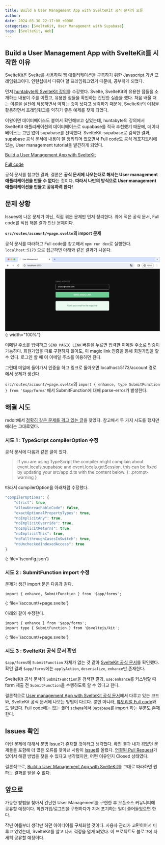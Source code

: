 ```yaml
---
title: Build a User Management App with SvelteKit 공식 문서의 오류
author: 
date: 2024-03-30 22:17:00 +0900
categories: [SvelteKit, User Management with Supabase]
tags: [SvelteKit, Web]
---
```


## **Build a User Management App with SvelteKit를 시작한 이유**

SvelteKit은 Svelte를 사용하여 웹 애플리케이션을 구축하기 위한 Javascript 기반 프레임워크이다. 인턴십에서 다뤄야 할 프레임워크였기 때문에, 공부하게 되었다.

먼저 [huntabyte의 SvelteKit 강의](https://www.youtube.com/watch?v=EQy-AYhZIlE&list=PLq30BP0TIcqXP149TyFMfRhnMT6T5--e5)를 수강했다. Svelte, SvelteKit의 유용한 점들을 소개하는 내용이 주를 이뤘고, 유용한 점들을 확인하는 간단한 실습을 했다. 처음 배울 때는 이론을 실전에 적용하면서 익히는 것이 낫다고 생각하기 때문에, SvelteKit의 이점을 활용하면서 프레임워크를 익히기 좋은 예제를 찾게 되었다. 

이왕이면 데이터베이스도 붙여서 확인해보고 싶었는데, huntabyte의 강의에서 SvelteKit 애플리케이션의 데이터베이스로 supabase를 적극 추천했기 때문에, 데이터베이스는 고민 없이 supabase를 선택했다. SvelteKit-supabase로 검색한 결과, supabase 공식 문서에 내용이 잘 정리되어 있으면서 Full code도 공식 레포지토리에 있는, User management tutorial을 발견하게 되었다.

[Build a User Management App with SvelteKit](https://supabase.com/docs/guides/getting-started/tutorials/with-sveltekit)

[Full code](https://github.com/supabase/supabase/tree/master/examples/user-management/sveltekit-user-management)

공식 문서를 참고한 결과, 결론은 **공식 문서에 나오는대로 해서는 User management 애플리케이션을 만들 수 없다**는 것이다. **따라서 나만의 방식으로 User management 애플리케이션을 만들고 공유하려 한다!**

## **문제 상황**

Issues에 나온 문제가 아닌, 직접 겪은 문제만 먼저 정리한다. 위에 적은 공식 문서, Full code를 직접 해본 결과 만난 문제이다.

**`src/routes/account/+page.svelte`의 import 문제**

공식 문서를 따라하고 Full code를 참고해서 `npm run dev`로 실행한다. `localhost:5173` 으로 접근하면 아래와 같은 결과가 나온다.

![magic link를 입력하는 home 화면](/assets/img/240330-1.png){: width="100%"}

이메일 주소를 입력하고 `SEND MAGIC LINK` 버튼을 누르면 입력한 이메일 주소로 인증이 가능하다. 회원가입을 따로 구현하지 않아도, 이 magic link 인증을 통해 회원가입을 할 수 있다. 로그인 할 때 이 이메일 주소를 이용하면 된다.

그런데 메일에 들어가서 인증을 하고 링크로 돌아오면 localhost:5173/account 경로에서 문제가 생긴다.

`src/routes/account/+page.svelte`의 `import { enhance, type SubmitFunction } from '$app/forms'`에서 SubmitFunction에 대해 parse-error가 발생한다.

## **해결 시도**

reddit에서 [정확히 같은 문제를 겪고 있는 글](https://www.reddit.com/r/Supabase/comments/155jeim/having_trouble_with_the_usermanagement_tutorial/)을 찾았다. 참고해서 두 가지 시도를 했지만 에러는 그대로였다.

### **시도 1 : TypeScript compilerOption 수정**

공식 문서에 다음과 같은 글이 있다.

> If you are using TypeScript the compiler might complain about event.locals.supabase and event.locals.getSession, this can be fixed by updating your src/app.d.ts with the content below.
{: .prompt-warning }

따라서 compilerOption을 아래처럼 수정했다.

```typescript
"compilerOptions": {
    "strict": true,
    "allowUnreachableCode": false,
    "exactOptionalPropertyTypes": true,
    "noImplicitAny": true,
    "noImplicitOverride": true,
    "noImplicitReturns": true,
    "noImplicitThis": true,
    "noFallthroughCasesInSwitch": true,
    "noUncheckedIndexedAccess": true
}
```
{: file='tsconfig.json'}

### **시도 2 : SubmitFunction import 수정**

문제가 생긴 import 문은 다음과 같다.
```svelte
import { enhance, SubmitFunction } from '$app/forms';
```
{: file='/account/+page.svelte'}

아래와 같이 수정한다.
```svelte
import { enhance } from '$app/forms';
import type { SubmitFunction } from '@sveltejs/kit';
 ```
 {: file='/account/+page.svelte'}

### **시도 3 : SvelteKit 공식 문서 확인**

`$app/forms`에 `SubmitFunction` 자체가 없는 것 같아 [SvelteKit 공식 문서](https://kit.svelte.dev/docs/modules#$app-forms)를 확인했다. 확인 결과 `$app/forms`에는 `applyAction`, `deserialize`, `enhance`만 존재한다. 

SvelteKit 공식 문서에 `SubmitFunction`을 검색한 결과, `use:enhance`를 커스텀할 때 form 제출 전 `SubmitFunction`을 수행하도록 할 수 있다고 한다.

결론적으로 [User management App with SvelteKit 공식 문서](https://supabase.com/docs/guides/getting-started/tutorials/with-sveltekit)에서 다루고 있는 코드와, SvelteKit 공식 문서에 나오는 방법이 다르다. 뿐만 아니라, [튜토리얼 Full code](https://github.com/supabase/supabase/tree/master/examples/user-management/sveltekit-user-management)와도 달랐다. Full code에는 없는 폴더 `schema`에서 `Database`를 import 하는 부분도 존재한다.

## **Issues 확인**

이런 문제에 대해서 분명 Issue가 존재할 것이라고 생각했다. 확인 결과 내가 겪었던 문제들을 포함해 더 많은 오류를 찾아낸 사람이 [Issue](https://github.com/supabase/supabase/issues/17375)를 올렸다. [연결된 Pull Request](https://github.com/supabase/supabase/pull/17376)가 있어서 해결 방법을 찾을 수 있다고 생각했지만, 어떤 이유인지 Closed 상태였다.

결론적으로, [Build a User Management App with SvelteKit](https://supabase.com/docs/guides/getting-started/tutorials/with-sveltekit)를 그대로 따라하면 원하는 결과를 얻을 수 없다. 

## **앞으로**

가능한 방법을 찾아서 간단한 User Management를 구현한 후 오픈소스 커뮤니티에 공유할 예정이다. 회원가입/로그인을 구현하다가 지쳐 포기하는 일이 줄어들었으면 한다.

작년 여름부터 생각만 하던 아이디어를 구체화할 것이다. 사용자 관리가 고민이어서 미루고 있었는데, SvelteKit를 알고 나서 걱정을 덜게 되었다. 이 프로젝트도 블로그에 자세히 공유할 예정이다.

<script src="https://utteranc.es/client.js"
        repo="RumosZin/rumoszin.github.io"
        issue-term="pathname"
        theme="github-light"
        crossorigin="anonymous"
        async>
</script>